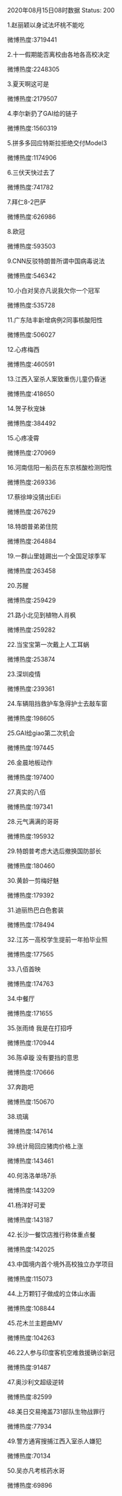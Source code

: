 2020年08月15日08时数据
Status: 200

1.赵丽颖以身试法坏桃不能吃

微博热度:3719441

2.十一假期能否离校由各地各高校决定

微博热度:2248305

3.夏天啊这可是

微博热度:2179507

4.李尔新扔了GAI给的链子

微博热度:1560319

5.拼多多回应特斯拉拒绝交付Model3

微博热度:1174906

6.三伏天快过去了

微博热度:741782

7.拜仁8-2巴萨

微博热度:626986

8.欧冠

微博热度:593503

9.CNN反驳特朗普所谓中国病毒说法

微博热度:546342

10.小白对吴亦凡说我欠你一个冠军

微博热度:535728

11.广东陆丰新增病例2同事核酸阳性

微博热度:506027

12.心疼梅西

微博热度:460591

13.江西入室杀人案致重伤儿童仍昏迷

微博热度:418650

14.贺子秋宠妹

微博热度:384492

15.心疼凌霄

微博热度:270969

16.河南信阳一船员在东京核酸检测阳性

微博热度:269336

17.蔡徐坤没猜出EiEi

微博热度:267629

18.特朗普弟弟住院

微博热度:264884

19.一群山里娃踢出一个全国足球季军

微博热度:263458

20.苏醒

微博热度:259429

21.路小北见到植物人肖枫

微博热度:259282

22.当宝宝第一次戴上人工耳蜗

微博热度:253874

23.深圳疫情

微博热度:239361

24.车辆阻挡救护车急得护士去敲车窗

微博热度:198605

25.GAI给giao第二次机会

微博热度:197445

26.金晨地板动作

微博热度:197400

27.真实的八佰

微博热度:197341

28.元气满满的哥哥

微博热度:195932

29.特朗普考虑大选后撤换国防部长

微博热度:180460

30.黄龄一剪梅好魅

微博热度:179392

31.迪丽热巴白色套装

微博热度:178494

32.江苏一高校学生提前一年拍毕业照

微博热度:177565

33.八佰首映

微博热度:174763

34.中餐厅

微博热度:171655

35.张雨绮 我是在打招呼

微博热度:170944

36.陈卓璇 没有要挡的意思

微博热度:170666

37.奔跑吧

微博热度:150670

38.琉璃

微博热度:147614

39.统计局回应猪肉价格上涨

微博热度:143461

40.何洛洛单场7杀

微博热度:143209

41.杨洋好可爱

微博热度:143187

42.长沙一餐饮店推行称体重点餐

微博热度:142025

43.中国境内首个境外高校独立办学项目

微博热度:115073

44.上万颗钉子做成的立体山水画

微博热度:108844

45.花木兰主题曲MV

微博热度:104263

46.22人参与印度客机空难救援确诊新冠

微博热度:91487

47.奥沙利文超级逆转

微博热度:82599

48.美日交易掩盖731部队生物战罪行

微博热度:77934

49.警方通宵搜捕江西入室杀人嫌犯

微博热度:70134

50.吴亦凡考核药水哥

微博热度:69896


